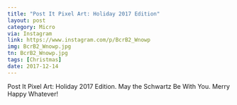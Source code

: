 ```yaml
---
title: "Post It Pixel Art: Holiday 2017 Edition"
layout: post
category: Micro
via: Instagram
link: https://www.instagram.com/p/BcrB2_Wnowp
img: BcrB2_Wnowp.jpg
tn: BcrB2_Wnowp.jpg
tags: [Christmas]
date: 2017-12-14
---
```

Post It Pixel Art: Holiday 2017 Edition. 
May the Schwartz Be With You. 
Merry Happy Whatever!